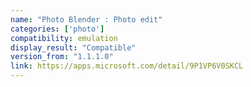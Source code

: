 ```yaml
---
name: "Photo Blender : Photo edit"
categories: ['photo']
compatibility: emulation
display_result: "Compatible"
version_from: "1.1.1.0"
link: https://apps.microsoft.com/detail/9P1VP6V0SKCL
---
```

